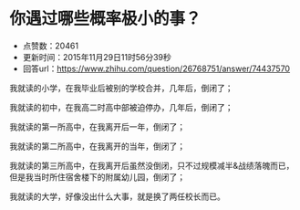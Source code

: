 # 你遇过哪些概率极小的事？
- 点赞数：20461
- 更新时间：2015年11月29日11时56分39秒
- 回答url：https://www.zhihu.com/question/26768751/answer/74437570
<body>
 <p data-pid="BdP2jnxy">我就读的小学，在我毕业后被别的学校合并，几年后，倒闭了；</p>
 <p data-pid="s6hEraNh">我就读的初中，在我高二时高中部被迫停办，几年后，倒闭了；</p>
 <p data-pid="yjmZWs6B">我就读的第一所高中，在我离开后一年，倒闭了；</p>
 <p data-pid="Y7Oi_NiB">我就读的第二所高中，在我离开的当年，倒闭了；</p>
 <p data-pid="Q4LSWZ4R">我就读的第三所高中，在我离开后虽然没倒闭，只不过规模减半&amp;战绩落魄而已，但是我当时所住宿舍楼下的附属幼儿园，倒闭了；</p>
 <p data-pid="zzkCS8js">我就读的大学，好像没出什么大事，就是换了两任校长而已。</p>
</body>